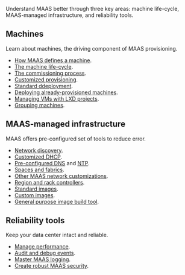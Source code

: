 Understand MAAS better through three key areas: machine life-cycle, MAAS-managed infrastructure, and reliability tools.

## Machines

Learn about machines, the driving component of MAAS provisioning.

- [How MAAS defines a machine](https://maas.io/docs/machines).
- [The machine life-cycle](https://maas.io/docs/about-the-machine-life-cycle).
- [The commissioning process](https://maas.io/docs/about-commissioning-machines).
- [Customized provisioning](https://maas.io/docs/about-customising-machines).
- [Standard ddeployment](https://maas.io/docs/about-deploying-machines).
- [Deploying already-provisioned machines](https://maas.io/docs/about-deploying-running-machines).
- [Managing VMs with LXD projects](https://maas.io/docs/about-lxd).
- [Grouping machines](https://maas.io/docs/labelling-devices). 

## MAAS-managed infrastructure

MAAS offers pre-configured set of tools to reduce error.

- [Network discovery](https://maas.io/docs/the-role-of-maas-networks#p-20679-network-discovery).
- [Customized DHCP](https://maas.io/docs/the-role-of-maas-networks#p-20679-dhcp).
- [Pre-configured DNS](https://maas.io/docs/the-role-of-maas-networks#p-20679-dns) and [NTP](https://maas.io/docs/the-role-of-maas-networks#p-20679-ntp).
- [Spaces and fabrics](https://maas.io/docs/the-role-of-maas-networks#p-20679-spaces-and-fabrics).
- [Other MAAS network customizations](https://maas.io/docs/the-role-of-maas-networks#p-20679-other-customizations).
- [Region and rack controllers](https://maas.io/docs/about-high-availability).
- [Standard images](https://maas.io/docs/the-importance-of-images-in-maas#p-17467-standard-images).
- [Custom images](https://maas.io/docs/the-importance-of-images-in-maas#p-17467-custom-images).
- [General purpose image build tool](https://maas.io/docs/the-importance-of-images-in-maas#p-17467-packer).

## Reliability tools

Keep your data center intact and reliable.

- [Manage performance](https://maas.io/docs/boosting-maas-performance).
- [Audit and debug events](https://maas.io/docs/an-overview-of-maas-events).
- [Master MAAS logging](https://maas.io/docs/about-log-files).
- [Create robust MAAS security](https://maas.io/docs/ensuring-security-in-maas).
